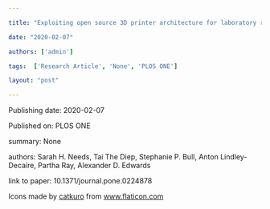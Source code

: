 ---
title: "Exploiting open source 3D printer architecture for laboratory robotics to automate high-throughput time-lapse imaging for analytical microbiology"
date: "2020-02-07"
authors: ['admin']
tags:  ['Research Article', 'None', 'PLOS ONE']
layout: "post"
---
Publishing date: 2020-02-07

Published on: PLOS ONE

summary: None

authors: Sarah H. Needs, Tai The Diep, Stephanie P. Bull, Anton Lindley-Decaire, Partha Ray, Alexander D. Edwards

link to paper: 10.1371/journal.pone.0224878

Icons made by <a href="https://www.flaticon.com/free-icon/bookshelves_3576884" title="catkuro">catkuro</a> from <a href="https://www.flaticon.com/" title="Flaticon"> www.flaticon.com</a>